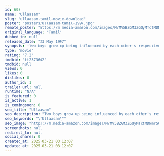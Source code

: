 ```yaml
---
id: 608
name: "Ullaasam"
slug: "ullaasam-tamil-movie-download"
poster: "posters/ullaasam-tamil-1997.jpg"
remote_poster: "https://m.media-amazon.com/images/M/MV5BZGM3ZGQyMTctMDNmYS00NjE1LThjYzUtMjAzZDQxMTQ3OGFmXkEyXkFqcGdeQXVyMTEzNzg0Mjkx._V1_SX300.jpg"
original_language: "Tamil"
dubbed_in: null
released_date: "23 May 1997"
synopsis: "Two boys grow up being influenced by each other's respective fathers. While one becomes a singer, the other becomes a local goon. Incidentally, both love the same girl in college."
type: "movie"
rating: "7.2"
imdbid: "tt2373662"
tmdbid: null
views: 0
likes: 0
dislikes: 0
author_id: 1
trailer_url: null
runtime: "N/A"
is_featured: 0
is_active: 1
is_comingsoon: 0
seo_title: "Ullaasam"
seo_description: "Two boys grow up being influenced by each other's respective fathers. While one becomes a singer, the other becomes a local goon. Incidentally, both love the same girl in college."
seo_keywords: "\"Ullaasam\""
seo_image: "https://m.media-amazon.com/images/M/MV5BZGM3ZGQyMTctMDNmYS00NjE1LThjYzUtMjAzZDQxMTQ3OGFmXkEyXkFqcGdeQXVyMTEzNzg0Mjkx._V1_SX300.jpg"
screenshots: null
redirect_to: null
social_shares: 0
created_at: 2025-03-21 03:12:07
updated_at: 2025-03-21 03:12:07
---
```


